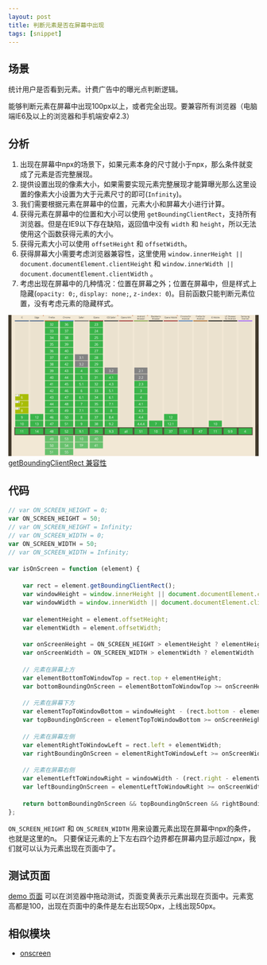```yaml
---
layout: post
title: 判断元素是否在屏幕中出现
tags: [snippet]
---
```


## 场景

统计用户是否看到元素。计费广告中的曝光点判断逻辑。

能够判断元素在屏幕中出现100px以上，或者完全出现。要兼容所有浏览器（电脑端IE6及以上的浏览器和手机端安卓2.3）

## 分析

1. 出现在屏幕中npx的场景下，如果元素本身的尺寸就小于npx，那么条件就变成了元素是否完整展现。
2. 提供设置出现的像素大小，如果需要实现元素完整展现才能算曝光那么这里设置的像素大小设置为大于元素尺寸的即可(`Infinity`)。
3. 我们需要根据元素在屏幕中的位置，元素大小和屏幕大小进行计算。
4. 获得元素在屏幕中的位置和大小可以使用 `getBoundingClientRect`，支持所有浏览器。但是在IE9以下存在缺陷，返回值中没有 `width` 和 `height`，所以无法使用这个函数获得元素的大小。
5. 获得元素大小可以使用 `offsetHeight` 和 `offsetWidth`。
6. 获得屏幕大小需要考虑浏览器兼容性，这里使用 `window.innerHeight || document.documentElement.clientHeight` 和 `window.innerWidth || document.documentElement.clientWidth` 。
7. 考虑出现在屏幕中的几种情况：位置在屏幕之外；位置在屏幕中，但是样式上隐藏(`opacity: 0;`, `display: none;`, `z-index: 0`)。目前函数只能判断元素位置，没有考虑元素的隐藏样式。

![getBoundingClientRect 兼容性](/assets/2016-08-17-is-element-on-screen/caniuse.png)
[getBoundingClientRect 兼容性](http://caniuse.com/#search=getBoundingClientRect)

## 代码

```js
// var ON_SCREEN_HEIGHT = 0;
var ON_SCREEN_HEIGHT = 50;
// var ON_SCREEN_HEIGHT = Infinity;
// var ON_SCREEN_WIDTH = 0;
var ON_SCREEN_WIDTH = 50;
// var ON_SCREEN_WIDTH = Infinity;

var isOnScreen = function (element) {

    var rect = element.getBoundingClientRect();
    var windowHeight = window.innerHeight || document.documentElement.clientHeight;
    var windowWidth = window.innerWidth || document.documentElement.clientWidth;

    var elementHeight = element.offsetHeight;
    var elementWidth = element.offsetWidth;

    var onScreenHeight = ON_SCREEN_HEIGHT > elementHeight ? elementHeight : ON_SCREEN_HEIGHT;
    var onScreenWidth = ON_SCREEN_WIDTH > elementWidth ? elementWidth : ON_SCREEN_WIDTH;

    // 元素在屏幕上方
    var elementBottomToWindowTop = rect.top + elementHeight;
    var bottomBoundingOnScreen = elementBottomToWindowTop >= onScreenHeight;

    // 元素在屏幕下方
    var elementTopToWindowBottom = windowHeight - (rect.bottom - elementHeight);
    var topBoundingOnScreen = elementTopToWindowBottom >= onScreenHeight;

    // 元素在屏幕左侧
    var elementRightToWindowLeft = rect.left + elementWidth;
    var rightBoundingOnScreen = elementRightToWindowLeft >= onScreenWidth;

    // 元素在屏幕右侧
    var elementLeftToWindowRight = windowWidth - (rect.right - elementWidth);
    var leftBoundingOnScreen = elementLeftToWindowRight >= onScreenWidth;

    return bottomBoundingOnScreen && topBoundingOnScreen && rightBoundingOnScreen && leftBoundingOnScreen;
};
```

`ON_SCREEN_HEIGHT` 和 `ON_SCREEN_WIDTH` 用来设置元素出现在屏幕中npx的条件，也就是这里的n。
只要保证元素的上下左右四个边界都在屏幕内显示超过npx，我们就可以认为元素出现在页面中了。

## 测试页面

[demo 页面](http://vivaxy.github.io/course/javascript/is-element-on-screen/)
可以在浏览器中拖动测试，页面变黄表示元素出现在页面中。元素宽高都是100，出现在页面中的条件是左右出现50px，上线出现50px。

## 相似模块

- [onscreen](https://www.npmjs.com/package/onscreen)

